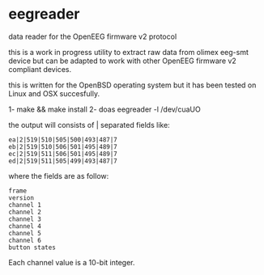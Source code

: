 # eegreader
data reader for the OpenEEG firmware v2 protocol

this is a work in progress utility to extract raw data from
olimex eeg-smt device but can be adapted to work with other
OpenEEG firmware v2 compliant devices.

this is written for the OpenBSD operating system but it has
been tested on Linux and OSX succesfully.

1- make && make install
2- doas eegreader -l /dev/cuaUO

the output will consists of | separated fields like:

    ea|2|519|510|505|500|493|487|7
    eb|2|519|510|506|501|495|489|7
    ec|2|519|511|506|501|495|489|7
    ed|2|519|511|505|499|493|487|7

where the fields are as follow:

    frame
    version
    channel 1
    channel 2
    channel 3
    channel 4
    channel 5
    channel 6
    button states

Each channel value is a 10-bit integer.